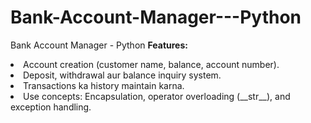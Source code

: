 # Bank-Account-Manager---Python
Bank Account Manager - Python
**Features:**
<li>Account creation (customer name, balance, account number).</li>
<li>Deposit, withdrawal aur balance inquiry system.</li>
 <li>Transactions ka history maintain karna.</li>       
<li>Use concepts: Encapsulation, operator overloading (__str__), and exception handling.</li>    
